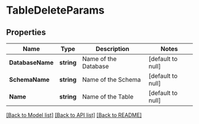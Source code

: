# TableDeleteParams

## Properties
Name | Type | Description | Notes
------------ | ------------- | ------------- | -------------
**DatabaseName** | **string** | Name of the Database | [default to null]
**SchemaName** | **string** | Name of the Schema | [default to null]
**Name** | **string** | Name of the Table | [default to null]

[[Back to Model list]](../README.md#documentation-for-models) [[Back to API list]](../README.md#documentation-for-api-endpoints) [[Back to README]](../README.md)


